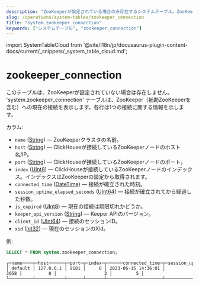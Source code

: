 ```yaml
---
description: "ZooKeeperが設定されている場合のみ存在するシステムテーブル。ZooKeeperへの現在の接続（補助ZooKeeperを含む）を表示します。"
slug: /operations/system-tables/zookeeper_connection
title: "system.zookeeper_connection"
keywords: ["システムテーブル", "zookeeper_connection"]
---
```

import SystemTableCloud from '@site/i18n/jp/docusaurus-plugin-content-docs/current/_snippets/_system_table_cloud.md';


# zookeeper_connection

<SystemTableCloud/>

このテーブルは、ZooKeeperが設定されていない場合は存在しません。 'system.zookeeper_connection' テーブルは、ZooKeeper（補助ZooKeeperを含む）への現在の接続を表示します。各行は1つの接続に関する情報を示します。

カラム:

-   `name` ([String](../../sql-reference/data-types/string.md)) — ZooKeeperクラスタの名前。
-   `host` ([String](../../sql-reference/data-types/string.md)) — ClickHouseが接続しているZooKeeperノードのホスト名/IP。
-   `port` ([String](../../sql-reference/data-types/string.md)) — ClickHouseが接続しているZooKeeperノードのポート。
-   `index` ([UInt8](../../sql-reference/data-types/int-uint.md)) — ClickHouseが接続しているZooKeeperノードのインデックス。インデックスはZooKeeperの設定から取得されます。
-   `connected_time` ([DateTime](../../sql-reference/data-types/datetime.md)) — 接続が確立された時刻。
-   `session_uptime_elapsed_seconds` ([UInt64](../../sql-reference/data-types/int-uint.md)) — 接続が確立されてから経過した秒数。
-   `is_expired` ([UInt8](../../sql-reference/data-types/int-uint.md)) — 現在の接続は期限切れかどうか。
-   `keeper_api_version` ([String](../../sql-reference/data-types/string.md)) — Keeper APIのバージョン。
-   `client_id` ([UInt64](../../sql-reference/data-types/int-uint.md)) — 接続のセッションID。
-   `xid` ([Int32](../../sql-reference/data-types/int-uint.md)) — 現在のセッションのXid。

例:

``` sql
SELECT * FROM system.zookeeper_connection;
```

``` text
┌─name────┬─host──────┬─port─┬─index─┬──────connected_time─┬─session_uptime_elapsed_seconds─┬─is_expired─┬─keeper_api_version─┬─client_id─┐
│ default │ 127.0.0.1 │ 9181 │     0 │ 2023-06-15 14:36:01 │                           3058 │          0 │                  3 │         5 │
└─────────┴───────────┴──────┴───────┴─────────────────────┴────────────────────────────────┴────────────┴────────────────────┴───────────┘
```
